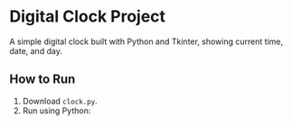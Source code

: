 # Digital Clock Project

A simple digital clock built with Python and Tkinter, showing current time, date, and day.

## How to Run
1. Download `clock.py`.
2. Run using Python:

